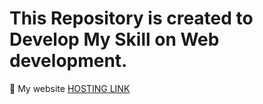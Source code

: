 
# This Repository is created to Develop My Skill on Web development.
 
🔗 My website [HOSTING LINK](https://alone-viber.github.io/learn-Website-development)
